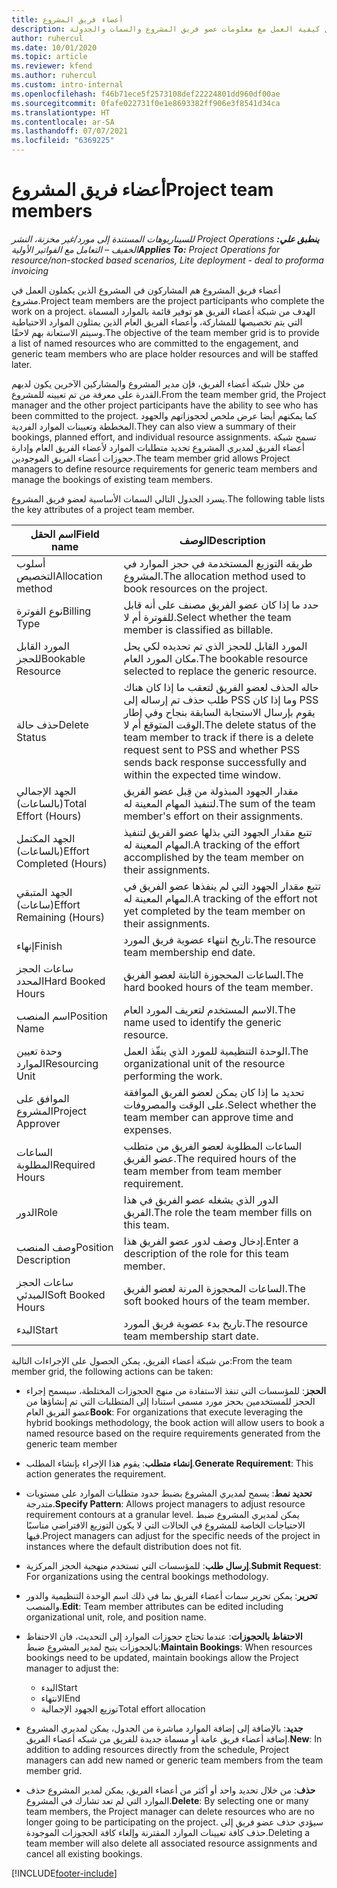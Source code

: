 ```yaml
---
title: أعضاء فريق المشروع
description: يوفر هذا الموضوع معلومات حول كيفية العمل مع معلومات عضو فريق المشروع والسمات والجدولة.
author: ruhercul
ms.date: 10/01/2020
ms.topic: article
ms.reviewer: kfend
ms.author: ruhercul
ms.custom: intro-internal
ms.openlocfilehash: f46b71ece5f2573108def22224801dd960df00ae
ms.sourcegitcommit: 0fafe022731f0e1e8693382ff906e3f8541d34ca
ms.translationtype: HT
ms.contentlocale: ar-SA
ms.lasthandoff: 07/07/2021
ms.locfileid: "6369225"
---
```

# <a name="project-team-members"></a><span data-ttu-id="d6c2a-103">أعضاء فريق المشروع</span><span class="sxs-lookup"><span data-stu-id="d6c2a-103">Project team members</span></span>

<span data-ttu-id="d6c2a-104">_**ينطبق علي:** ‏‫Project Operations للسيناريوهات المستندة إلى مورد/غير مخزنة‬، ‏‫النشر الخفيف – التعامل مع الفواتير الأولية‬_</span><span class="sxs-lookup"><span data-stu-id="d6c2a-104">_**Applies To:** Project Operations for resource/non-stocked based scenarios, Lite deployment - deal to proforma invoicing_</span></span>

<span data-ttu-id="d6c2a-105">أعضاء فريق المشروع هم المشاركون في المشروع الذين يكملون العمل في مشروع.</span><span class="sxs-lookup"><span data-stu-id="d6c2a-105">Project team members are the project participants who complete the work on a project.</span></span> <span data-ttu-id="d6c2a-106">الهدف من شبكة أعضاء الفريق هو توفير قائمة بالموارد المسماة التي يتم تخصيصها للمشاركة، وأعضاء الفريق العام الذين يمثلون الموارد الاحتياطية وسيتم الاستعانة بهم لاحقًا.</span><span class="sxs-lookup"><span data-stu-id="d6c2a-106">The objective of the team member grid is to provide a list of named resources who are committed to the engagement, and generic team members who are place holder resources and will be staffed later.</span></span>

<span data-ttu-id="d6c2a-107">من خلال شبكة أعضاء الفريق، فإن مدير المشروع والمشاركين الآخرين يكون لديهم القدرة على معرفة من تم تعيينه للمشروع.</span><span class="sxs-lookup"><span data-stu-id="d6c2a-107">From the team member grid, the Project manager and the other project participants have the ability to see who has been committed to the project.</span></span> <span data-ttu-id="d6c2a-108">كما يمكنهم أيضا عرض ملخص لحجوزاتهم والجهود المخططة وتعيينات الموارد الفردية.</span><span class="sxs-lookup"><span data-stu-id="d6c2a-108">They can also view a summary of their bookings, planned effort, and individual resource assignments.</span></span> <span data-ttu-id="d6c2a-109">تسمح شبكة أعضاء الفريق لمديري المشروع تحديد متطلبات الموارد لأعضاء الفريق العام وإدارة حجوزات أعضاء الفريق الموجودين.</span><span class="sxs-lookup"><span data-stu-id="d6c2a-109">The team member grid allows Project managers to define resource requirements for generic team members and manage the bookings of existing team members.</span></span>

<span data-ttu-id="d6c2a-110">يسرد الجدول التالي السمات الأساسية لعضو فريق المشروع.</span><span class="sxs-lookup"><span data-stu-id="d6c2a-110">The following table lists the key attributes of a project team member.</span></span>

| <span data-ttu-id="d6c2a-111">اسم الحقل</span><span class="sxs-lookup"><span data-stu-id="d6c2a-111">Field name</span></span>          | <span data-ttu-id="d6c2a-112">‏‏الوصف</span><span class="sxs-lookup"><span data-stu-id="d6c2a-112">Description</span></span>                                                                                                                                                                  |
|--------------------------|-----------------------------------------------------------------------------------------------------------------------------------------------------------------------------------|
| <span data-ttu-id="d6c2a-113">أسلوب التخصيص</span><span class="sxs-lookup"><span data-stu-id="d6c2a-113">Allocation method</span></span>        | <span data-ttu-id="d6c2a-114">طريقه التوزيع المستخدمة في حجز الموارد في المشروع.</span><span class="sxs-lookup"><span data-stu-id="d6c2a-114">The allocation method used to book resources on the project.</span></span>                                                                         |
| <span data-ttu-id="d6c2a-115">نوع الفوترة</span><span class="sxs-lookup"><span data-stu-id="d6c2a-115">Billing Type</span></span>             | <span data-ttu-id="d6c2a-116">حدد ما إذا كان عضو الفريق مصنف على أنه قابل للفوترة أم لا.</span><span class="sxs-lookup"><span data-stu-id="d6c2a-116">Select whether the team member is classified as billable.</span></span>                                                                                                                                       |
| <span data-ttu-id="d6c2a-117">المورد القابل للحجز</span><span class="sxs-lookup"><span data-stu-id="d6c2a-117">Bookable Resource</span></span>        | <span data-ttu-id="d6c2a-118">المورد القابل للحجز الذي تم تحديده لكي يحل مكان المورد العام.</span><span class="sxs-lookup"><span data-stu-id="d6c2a-118">The bookable resource selected to replace the generic resource.</span></span>                                                                                                                   |
| <span data-ttu-id="d6c2a-119">حذف حالة</span><span class="sxs-lookup"><span data-stu-id="d6c2a-119">Delete Status</span></span>            | <span data-ttu-id="d6c2a-120">حاله الحذف لعضو الفريق لتعقب ما إذا كان هناك طلب حذف تم إرساله إلى PSS وما إذا كان PSS يقوم بإرسال الاستجابة السابقة بنجاح وفي إطار الوقت المتوقع أم لا.</span><span class="sxs-lookup"><span data-stu-id="d6c2a-120">The delete status of the team member to track if there is a delete request sent to PSS and whether PSS sends back response successfully and within the expected time window.</span></span> |
| <span data-ttu-id="d6c2a-121">الجهد الإجمالي (بالساعات)</span><span class="sxs-lookup"><span data-stu-id="d6c2a-121">Total Effort (Hours)</span></span>     | <span data-ttu-id="d6c2a-122">مقدار الجهود المبذولة من قِبل عضو الفريق لتنفيذ المهام المعينة له.</span><span class="sxs-lookup"><span data-stu-id="d6c2a-122">The sum of the team member's effort on their assignments.</span></span>                                                                                                                         |
| <span data-ttu-id="d6c2a-123">الجهد المكتمل (بالساعات)</span><span class="sxs-lookup"><span data-stu-id="d6c2a-123">Effort Completed (Hours)</span></span> | <span data-ttu-id="d6c2a-124">تتبع مقدار الجهود التي بذلها عضو الفريق لتنفيذ المهام المعينة له.</span><span class="sxs-lookup"><span data-stu-id="d6c2a-124">A tracking of the effort accomplished by the team member on their assignments.</span></span>                                                                                           |
| <span data-ttu-id="d6c2a-125">الجهد المتبقي (ساعات)</span><span class="sxs-lookup"><span data-stu-id="d6c2a-125">Effort Remaining (Hours)</span></span> | <span data-ttu-id="d6c2a-126">تتبع مقدار الجهود التي لم ينفذها عضو الفريق في المهام المعينة له.</span><span class="sxs-lookup"><span data-stu-id="d6c2a-126">A tracking of the effort not yet completed by the team member on their assignments.</span></span>                                                                                    |
| <span data-ttu-id="d6c2a-127">إنهاء</span><span class="sxs-lookup"><span data-stu-id="d6c2a-127">Finish</span></span>                   | <span data-ttu-id="d6c2a-128">تاريخ انتهاء عضوية فريق المورد.</span><span class="sxs-lookup"><span data-stu-id="d6c2a-128">The resource team membership end date.</span></span>                                                                                                                                            |
| <span data-ttu-id="d6c2a-129">ساعات الحجز المحدد</span><span class="sxs-lookup"><span data-stu-id="d6c2a-129">Hard Booked Hours</span></span>        | <span data-ttu-id="d6c2a-130">الساعات المحجوزة الثابتة لعضو الفريق.</span><span class="sxs-lookup"><span data-stu-id="d6c2a-130">The hard booked hours of the team member.</span></span>                                                                                                                                                                |
| <span data-ttu-id="d6c2a-131">اسم المنصب</span><span class="sxs-lookup"><span data-stu-id="d6c2a-131">Position Name</span></span>            | <span data-ttu-id="d6c2a-132">الاسم المستخدم لتعريف المورد العام.</span><span class="sxs-lookup"><span data-stu-id="d6c2a-132">The name used to identify the generic resource.</span></span>                                                                                                                                   |
| <span data-ttu-id="d6c2a-133">وحدة تعيين الموارد</span><span class="sxs-lookup"><span data-stu-id="d6c2a-133">Resourcing Unit</span></span>          | <span data-ttu-id="d6c2a-134">الوحدة التنظيمية للمورد الذي ينفّذ العمل.</span><span class="sxs-lookup"><span data-stu-id="d6c2a-134">The organizational unit of the resource performing the work.</span></span>                                                                                                                      |
| <span data-ttu-id="d6c2a-135">الموافق على المشروع</span><span class="sxs-lookup"><span data-stu-id="d6c2a-135">Project Approver</span></span>         | <span data-ttu-id="d6c2a-136">تحديد ما إذا كان يمكن لعضو الفريق الموافقة على الوقت والمصروفات.</span><span class="sxs-lookup"><span data-stu-id="d6c2a-136">Select whether the team member can approve time and expenses.</span></span>                                                                                                                     |
| <span data-ttu-id="d6c2a-137">الساعات المطلوبة</span><span class="sxs-lookup"><span data-stu-id="d6c2a-137">Required Hours</span></span>           | <span data-ttu-id="d6c2a-138">الساعات المطلوبة لعضو الفريق من متطلب عضو الفريق.</span><span class="sxs-lookup"><span data-stu-id="d6c2a-138">The required hours of the team member from team member requirement.</span></span>                                                                                                                       |
| <span data-ttu-id="d6c2a-139">الدور</span><span class="sxs-lookup"><span data-stu-id="d6c2a-139">Role</span></span>                     | <span data-ttu-id="d6c2a-140">الدور الذي يشغله عضو الفريق في هذا الفريق.</span><span class="sxs-lookup"><span data-stu-id="d6c2a-140">The role the team member fills on this team.</span></span>                                                                                                                                |
| <span data-ttu-id="d6c2a-141">وصف المنصب</span><span class="sxs-lookup"><span data-stu-id="d6c2a-141">Position Description</span></span>     | <span data-ttu-id="d6c2a-142">إدخال وصف لدور عضو الفريق هذا.</span><span class="sxs-lookup"><span data-stu-id="d6c2a-142">Enter a description of the role for this team member.</span></span>                                                                                                                             |
| <span data-ttu-id="d6c2a-143">ساعات الحجز المبدئي</span><span class="sxs-lookup"><span data-stu-id="d6c2a-143">Soft Booked Hours</span></span>        | <span data-ttu-id="d6c2a-144">الساعات المحجوزة المرنة لعضو الفريق.</span><span class="sxs-lookup"><span data-stu-id="d6c2a-144">The soft booked hours of the team member.</span></span>                                                                                                                                                                 |
| <span data-ttu-id="d6c2a-145">البدء</span><span class="sxs-lookup"><span data-stu-id="d6c2a-145">Start</span></span>                    | <span data-ttu-id="d6c2a-146">تاريخ بدء عضوية فريق المورد.</span><span class="sxs-lookup"><span data-stu-id="d6c2a-146">The resource team membership start date.</span></span>                                                                                                                                          |

<span data-ttu-id="d6c2a-147">من شبكة أعضاء الفريق، يمكن الحصول على الإجراءات التالية:</span><span class="sxs-lookup"><span data-stu-id="d6c2a-147">From the team member grid, the following actions can be taken:</span></span>

- <span data-ttu-id="d6c2a-148">**الحجز**: للمؤسسات التي تنفذ الاستفادة من منهج الحجوزات المختلطة، سيسمح إجراء الحجز للمستخدمين بحجز مورد مسمى استنادا إلى المتطلبات التي تم إنشاؤها من عضو الفريق العام</span><span class="sxs-lookup"><span data-stu-id="d6c2a-148">**Book**: For organizations that execute leveraging the hybrid bookings methodology, the book action will allow users to book a named resource based on the require requirements generated from the generic team member</span></span>
- <span data-ttu-id="d6c2a-149">**إنشاء متطلب**: يقوم هذا الإجراء بإنشاء المطلب.</span><span class="sxs-lookup"><span data-stu-id="d6c2a-149">**Generate Requirement**: This action generates the requirement.</span></span>
- <span data-ttu-id="d6c2a-150">**تحديد نمط**: يسمح لمديري المشروع بضبط حدود متطلبات الموارد على مستويات متدرجة.</span><span class="sxs-lookup"><span data-stu-id="d6c2a-150">**Specify Pattern**: Allows project managers to adjust resource requirement contours at a granular level.</span></span> <span data-ttu-id="d6c2a-151">يمكن لمديري المشروع ضبط الاحتياجات الخاصة للمشروع في الحالات التي لا يكون التوزيع الافتراضي مناسبًا فيها.</span><span class="sxs-lookup"><span data-stu-id="d6c2a-151">Project managers can adjust for the specific needs of the project in instances where the default distribution does not fit.</span></span>
- <span data-ttu-id="d6c2a-152">**إرسال طلب**: للمؤسسات التي تستخدم منهجية الحجز المركزية.</span><span class="sxs-lookup"><span data-stu-id="d6c2a-152">**Submit Request**: For organizations using the central bookings methodology.</span></span>
- <span data-ttu-id="d6c2a-153">**تحرير**: يمكن تحرير سمات أعضاء الفريق بما في ذلك اسم الوحدة التنظيمية والدور والمنصب.</span><span class="sxs-lookup"><span data-stu-id="d6c2a-153">**Edit**: Team member attributes can be edited including organizational unit, role, and position name.</span></span>
- <span data-ttu-id="d6c2a-154">**الاحتفاظ بالحجوزات**: عندما تحتاج حجوزات الموارد إلى التحديث، فان الاحتفاظ بالحجوزات يتيح لمدير المشروع ضبط:</span><span class="sxs-lookup"><span data-stu-id="d6c2a-154">**Maintain Bookings**: When resources bookings need to be updated, maintain bookings allow the Project manager to adjust the:</span></span>

    - <span data-ttu-id="d6c2a-155">البدء</span><span class="sxs-lookup"><span data-stu-id="d6c2a-155">Start</span></span>
    - <span data-ttu-id="d6c2a-156">الانتهاء</span><span class="sxs-lookup"><span data-stu-id="d6c2a-156">End</span></span>
    - <span data-ttu-id="d6c2a-157">توزيع الجهود الإجمالية</span><span class="sxs-lookup"><span data-stu-id="d6c2a-157">Total effort allocation</span></span>

- <span data-ttu-id="d6c2a-158">**جديد**: بالإضافة إلى إضافة الموارد مباشرة من الجدول، يمكن لمديري المشروع إضافة أعضاء فريق عامة أو مسماة جديدة للفريق من شبكه أعضاء الفريق.</span><span class="sxs-lookup"><span data-stu-id="d6c2a-158">**New**: In addition to adding resources directly from the schedule, Project managers can add new named or generic team members from the team member grid.</span></span>
- <span data-ttu-id="d6c2a-159">**حذف**: من خلال تحديد واحد أو أكثر من أعضاء الفريق، يمكن لمدير المشروع حذف الموارد التي لم تعد تشارك في المشروع.</span><span class="sxs-lookup"><span data-stu-id="d6c2a-159">**Delete**: By selecting one or many team members, the Project manager can delete resources who are no longer going to be participating on the project.</span></span> <span data-ttu-id="d6c2a-160">سيؤدي حذف عضو فريق إلى حذف كافة تعيينات الموارد المقترنة وإلغاء كافة الحجوزات الموجودة.</span><span class="sxs-lookup"><span data-stu-id="d6c2a-160">Deleting a team member will also delete all associated resource assignments and  cancel all existing bookings.</span></span>


[!INCLUDE[footer-include](../includes/footer-banner.md)]